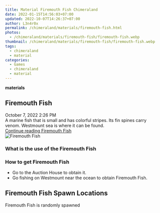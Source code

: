 ```yaml
---
title: Material Firemouth Fish Chimeraland
date: 2022-01-15T14:56:03+07:00
updated: 2022-10-07T14:26:37+07:00
author: L3n4r0x
permalink: /chimeraland/materials/firemouth-fish.html
photos:
  - /chimeraland/materials/firemouth-fish/firemouth-fish.webp
thumbnail: /chimeraland/materials/firemouth-fish/firemouth-fish.webp
tags:
  - chimeraland
  - material
categories:
  - Games
  - chimeraland
  - material
---
```


<section id="bootstrap-wrapper">
  <link
    rel="stylesheet"
    href="https://rawcdn.githack.com/dimaslanjaka/Web-Manajemen/0c3b5aa1813bd4abcd2c11bf3e37928b15c28664/css/bootstrap-5-3-0-alpha3-wrapper.css"
  />
  <div
    class="row g-0 border rounded overflow-hidden flex-md-row mb-4 shadow-sm position-relative bg-light text-dark"
  >
    <div class="col p-4 d-flex flex-column position-static">
      <strong class="d-inline-block mb-2 text-success">materials</strong>
      <h2 class="mb-0">Firemouth Fish</h2>
      <div class="mb-1 text-muted">October 7, 2022 2:26 PM</div>
      <div class="mb-2 border p-1">
        A marine fish that is small and has colorful stripes. Its fin spines
        carry venom. Westmount sea is where it can be found.
      </div>
      <a
        href="/chimeraland/materials/firemouth-fish.html"
        class="stretched-link d-none"
        >Continue reading Firemouth Fish</a
      >
    </div>
    <div class="col-auto d-none d-lg-block">
      <img
        src="/chimeraland/materials/firemouth-fish/firemouth-fish.webp"
        alt="Firemouth Fish"
      />
    </div>
  </div>
  <div class="row bg-light text-dark">
    <div class="col-lg-6 col-12 mb-2">
      <div class="card">
        <div class="card-body">
          <h3 class="card-title">What is the use of the Firemouth Fish</h3>
          <div class="card-text"><ul></ul></div>
        </div>
      </div>
    </div>
    <div class="col-lg-6 col-12 mb-2">
      <div class="card">
        <div class="card-body">
          <h3 class="card-title">How to get Firemouth Fish</h3>
          <div class="card-text">
            <ul>
              <li>Go to the Auction House to obtain it.</li>
              <li>
                Go fishing on Westmount near the ocean to obtain Firemouth Fish.
              </li>
            </ul>
          </div>
        </div>
      </div>
    </div>
    <div class="col-12 mb-2">
      <h2>Firemouth Fish Spawn Locations</h2>
      <p>Firemouth Fish is randomly spawned</p>
    </div>
  </div>
</section>